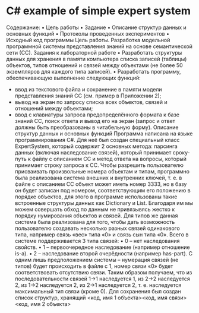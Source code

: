 # C# example of simple expert system

Содержание:
•	Цель работы
•	Задание
•	Описание структур данных и основных функций
•	Протоколы проведенных экспериментов
•	Исходный код программы
Цель работы. 
Разработка модельной программной системы представления знаний на основе семантической сети (СС).
Задания к лабораторной работе
•	Разработать структуры данных для хранения в памяти компьютера списка записей (таблицы) объектов, типов отношений и связей между объектами (не более 50 экземпляров для каждого типа записей).
•	Разработать программу, обеспечивающую выполнение следующих функций:
-	ввод из текстового файла и сохранение в памяти модели представления знаний СС (см. пример в Приложении 2);
-	вывод на экран по запросу списка всех объектов, связей и отношений между объектами;
-	ввод с клавиатуры запроса предопределённого формата к базе знаний СС, поиск ответа и вывод его на экран (запрос и ответ должны быть преобразованы в читабельную форму).
Описание структур данных и основных функций
Программа написана на языке программирования C#. Для неё был создан специальный класс ExpertSystem, который содержит 2 основных метода: парсинга данных (включая наследование связей), который принимает сроку-путь к файлу с описанием СС и метод ответа на вопросы, который принимает строку запроса к СС. 
Чтобы разрешить пользователю присваивать произвольные номера объектам и типам, программно была реализована система внешних и внутренних ключей, т. е. в файле с описанием СС объект может иметь номер 3333, но в базу он будет записан под номером, соответствующим его положению в порядке объектов, для этого в программе использованы такие встроенные структуры данных как Dictionary и List. Благодаря им мы можем совершать обход по данным не привязывясь жестко к порядку нумирования объектов и связей.
Для типов же данная система была реализована для того, чтобы дать возможность пользователю создавать несколько разных связей одинакового типа, например связь «вес» типа «0» и связь сын типа «0». Всего в системе поддерживается 3 типа связей:
•	0 – нет наследования свойств.
•	1 – первоочередное наследование (например отношение is-a).
•	2 – наследование второй очерёдности (например has-part).
С одним лишь предположением системы – нумерация связей (не типов) будет происходить в файле с 1, номер связи «0» будет соответствовать отсутствию связи. Таким образом получаем, что из последовательности связей 1->1 наследуется 1, из 2->2 наследуется 2, из 1->2 наследуется 2, из 2->1 наследуется 2, т. е. наследуется максимальный тип связи (кроме 0).
Для сохранения был создан список структур, хранящий <код, имя 1 объекта><код, имя связи><код, имя 2 объекта>

